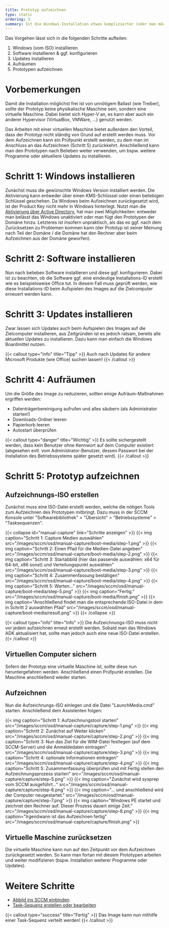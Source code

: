 ```yaml
---
title: Prototyp aufzeichnen
type: static
ordering: 3
summary: Ist die Windows-Installation etwas komplizierter (oder man möchte viele Nicht-MSI-Programme installieren), bietet es sich an, zunächst einen Prototypen zu erstellen und diesen im Anschluss aufzuzeichnen.
---
```


Das Vorgehen lässt sich in die folgenden Schritte aufteilen:

1. Windows (vom ISO) installieren
2. Software installieren & ggf. konfigurieren
3. Updates installieren
4. Aufräumen
5. Prototypen aufzeichnen

# Vorbemerkungen

Damit die Installation möglichst frei ist von unnötigem Ballast (wie Treiber), sollte der Prototyp keine physikalische Maschine sein, sondern eine virtuelle Maschine. Dabei bietet sich Hyper-V an, es kann aber auch ein anderer Hypervisor (VirtualBox, VMWare, ...) genutzt werden.

Das Arbeiten mit einer virtuellen Maschine bietet außerdem den Vorteil, dass der Prototyp nicht ständig von Grund auf erstellt werden muss. Vor dem Aufzeichnen kann ein Prüfpunkt erstellt werden, zu dem man im Anschluss an das Aufzeichnen (Schritt 5) zurückkehrt. Anschließend kann man den Prototypen nach Belieben weiter verwenden, um bspw. weitere Programme oder aktuellere Updates zu installieren.

# Schritt 1: Windows installieren

Zunächst muss die gewünschte Windows Version installiert werden. Die Aktivierung kann entweder über einen KMS-Schlüssel oder einen beliebigen Schlüssel geschehen. Da Windows beim Aufzeichnen zurückgesetzt wird, ist der Product Key nicht mehr in Windows hinterlegt. Nutzt man die [Aktivierung über Active Directory](https://docs.microsoft.com/de-de/windows/deployment/volume-activation/activate-using-active-directory-based-activation-client), hat man zwei Möglichkeiten: entweder man belässt das Windows unaktiviert oder man fügt den Prototypen der Domäne hinzu. Letzteres ist insofern unpraktisch, als das es ggf. nach dem Zurücksetzen zu Problemen kommen kann (der Prototyp ist seiner Meinung nach Teil der Domäne / die Domäne hat den Rechner aber beim Aufzeichnen aus der Domäne geworfen). 

# Schritt 2: Software installieren

Nun nach belieben Software installieren und diese ggf. konfigurieren. Dabei ist zu beachten, ob die Software ggf. eine eindeutige Installations-ID erstellt wie es beispielsweise Office tut. In diesem Fall muss geprüft werden, wie diese Installations-ID beim Aufspielen des Images auf die Zielcomputer erneuert werden kann.

# Schritt 3: Updates installieren

Zwar lassen sich Updates auch beim Aufspielen des Images auf die Zielcomputer installieren, aus Zeitgründen ist es jedoch ratsam, bereits alle aktuellen Updates zu installieren. Dazu kann man einfach die Windows Boardmittel nutzen. 

{{< callout type="info" title="Tipp" >}}
    Auch nach Updates für andere Microsoft Produkte (wie Office) suchen lassen!
{{< /callout >}}

# Schritt 4: Aufräumen

Um die Größe des Image zu reduzieren, sollten einige Aufräum-Maßnahmen ergriffen werden:

* Datenträgerbereinigung aufrufen und alles säubern (als Administrator starten!)
* Downloads-Ordner leeren
* Papierkorb leeren
* Autostart überprüfen

{{< callout type="danger" title="Wichtig" >}}
    Es sollte sichergestellt werden, dass kein Benutzer ohne Kennwort auf dem Computer existiert (abgesehen evtl. vom Administrator-Benutzer, dessen Passwort bei der Installation des Betriebssystems später gesetzt wird).
{{< /callout >}}

# Schritt 5: Prototyp aufzeichnen

## Aufzeichnungs-ISO erstellen

Zunächst muss eine ISO-Datei erstellt werden, welche die nötigen Tools zum Aufzeichnen des Prototypen mitbringt. Dazu muss in der SCCM Konsole unter "Softwarebibliothek" > "Übersicht" > "Betriebssysteme" > "Tasksequenzen". 

{{< collapse id="manual-capture" link="Schritte anzeigen" >}}
    {{< img caption="Schritt 1: Capture Medien auswählen" src="/images/sccm/osd/manual-capture/boot-media/step-1.png" >}}
    {{< img caption="Schritt 2: Einen Pfad für die Medien-Datei angeben" src="/images/sccm/osd/manual-capture/boot-media/step-2.png" >}}
    {{< img caption="Schritt 3: Startabbild (hier das passende auswählen: x64 für 64-bit, x86 sonst) und Verteilungspunkt auswählen" src="/images/sccm/osd/manual-capture/boot-media/step-3.png" >}}
    {{< img caption="Schritt 4: Zusammenfassung bestätigen" src="/images/sccm/osd/manual-capture/boot-media/step-4.png" >}}
    {{< img caption="Schritt 5: Warten..." src="/images/sccm/osd/manual-capture/boot-media/step-5.png" >}}
    {{< img caption="Fertig." src="/images/sccm/osd/manual-capture/boot-media/finish.png" >}}
    {{< img caption="Anschließend findet man die entsprechende ISO-Datei in dem in Schritt 2 auswählten Pfad" src="/images/sccm/osd/manual-capture/boot-media/result.png" >}}
{{< /collapse >}}

{{< callout type="info" title="Info" >}}
    Die Aufzeichnungs-ISO muss nicht vor jedem aufzeichnen erneut erstellt werden. Sobald man das Windows ADK aktualisiert hat, sollte man jedoch auch eine neue ISO-Datei erstellen.
{{< /callout >}}

## Virtuellen Computer sichern

Sofern der Prototyp eine virtuelle Maschine ist, sollte diese nun heruntergefahren werden. Anschließend einen Prüfpunkt erstellen. Die Maschine anschließend wieder starten.

## Aufzeichnen

Nun die Aufzeichnungs-ISO einlegen und die Datei "LaunchMedia.cmd" starten. Anschließend dem Assistenten folgen:

{{< img caption="Schritt 1: Aufzeichnungstool starten" src="/images/sccm/osd/manual-capture/capture/step-1.png" >}}
{{< img caption="Schritt 2: Zunächst auf Weiter klicken" src="/images/sccm/osd/manual-capture/capture/step-2.png" >}}
{{< img caption="Schritt 3: Nun das Ziel für die WIM-Datei festlegen (auf dem SCCM-Server) und die Anmeldedaten eintragen" src="/images/sccm/osd/manual-capture/capture/step-3.png" >}}
{{< img caption="Schritt 4: optionale Informationen eintragen" src="/images/sccm/osd/manual-capture/capture/step-4.png" >}}
{{< img caption="Schritt 5: Zusammenfassung überprüfen und mit Fertig stellen den Aufzeichnungsprozess starten" src="/images/sccm/osd/manual-capture/capture/step-5.png" >}}
{{< img caption="Zunächst wird sysprep vom SCCM ausgeführt..." src="/images/sccm/osd/manual-capture/capture/step-6.png" >}}
{{< img caption="... und anschließend wird der Computer neugestartet." src="/images/sccm/osd/manual-capture/capture/step-7.png" >}}
{{< img caption="Windows PE startet und zeichnet den Rechner auf. Dieser Prozess dauert einige Zeit." src="/images/sccm/osd/manual-capture/capture/step-8.png" >}}
{{< img caption="Irgendwann ist das Aufzeichnen fertig" src="/images/sccm/osd/manual-capture/capture/finish.png" >}}

## Virtuelle Maschine zurücksetzen

Die virtuelle Maschine kann nun auf den Zeitpunkt vor dem Aufzeichnen zurückgesetzt werden. So kann man fortan mit diesem Prototypen arbeiten und weiter modifizieren (bspw. Installation weiterer Programme oder Updates).

# Weitere Schritte

* [Abbild ins SCCM einbinden](../add-wim/)
* [Task-Sequenz erstellen oder bearbeiten](../basic-task-sequence)

{{< callout type="success" title="Fertig" >}}
    Das Image kann nun mithilfe einer Task-Sequenz verteilt werden!
{{< /callout >}}

